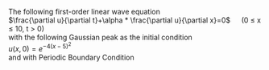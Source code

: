 The following first-order linear wave equation \
$\frac{\partial u}{\partial t}+\alpha * \frac{\partial u}{\partial x}=0$   &emsp; (0 ≤ x ≤ 10, t > 0) \
with the following Gaussian peak as the initial condition \
$u(x,0) = e^{−4(x−5)^2}$ \
and with Periodic Boundary Condition
